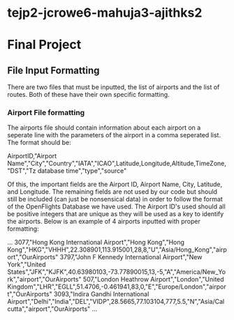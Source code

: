 # tejp2-jcrowe6-mahuja3-ajithks2
# Final Project

## File Input Formatting
There are two files that must be inputted, the list of airports and the list of routes. Both of these have their own specific formatting.

### Airport File formatting
The airports file should contain information about each airport on a seperate line with the parameters of the airport in a comma seperated list. The format should be:

AirportID,"Airport Name","City","Country","IATA","ICAO",Latitude,Longitude,Altitude,TimeZone,"DST","Tz database time","type","source"

Of this, the important fields are the Airport ID, Airport Name, City, Latitude, and Longitude. The remaining fields are not used by our code but should still be included (can just be nonsensical data) in order to follow the format of the OpenFlights Database we have used. The Airport ID's used should all be positive integers that are unique as they will be used as a key to identify the airports. Below is an example of 4 airports inputted with proper formatting:

...
3077,"Hong Kong International Airport","Hong Kong","Hong Kong","HKG","VHHH",22.308901,113.915001,28,8,"U","Asia/Hong_Kong","airport","OurAirports"
3797,"John F Kennedy International Airport","New York","United States","JFK","KJFK",40.63980103,-73.77890015,13,-5,"A","America/New_York","airport","OurAirports"
507,"London Heathrow Airport","London","United Kingdom","LHR","EGLL",51.4706,-0.461941,83,0,"E","Europe/London","airport","OurAirports"
3093,"Indira Gandhi International Airport","Delhi","India","DEL","VIDP",28.5665,77.103104,777,5.5,"N","Asia/Calcutta","airport","OurAirports"
...
